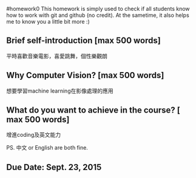 #homework0
This homework is simply used to check if all students know how to work with git and github (no credit).
At the sametime, it also helps me to know you a little bit more :)

## Brief self-introduction [max 500 words]
平時喜歡音樂電影，喜愛跳舞，個性樂觀朗

## Why Computer Vision? [max 500 words]
想要學習machine learning在影像處理的應用

## What do you want to achieve in the course? [ max 500 words]
增進coding及英文能力

PS. 中文 or English are both fine.

## Due Date: Sept. 23, 2015
